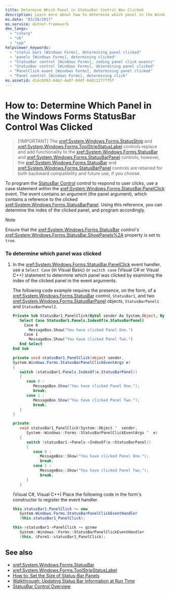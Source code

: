 ```yaml
---
title: Determine Which Panel in StatusBar Control Was Clicked
description: Learn more about how to determine which panel in the Windows Forms StatusBar Control was clicked.
ms.date: "03/30/2017"
ms.service: dotnet-framework
dev_langs:
  - "csharp"
  - "vb"
  - "cpp"
helpviewer_keywords:
  - "status bars [Windows Forms], determining panel clicked"
  - "panels [Windows Forms], determining clicked"
  - "StatusBar control [Windows Forms], coding panel click events"
  - "StatusBar control [Windows Forms], determining panel clicked"
  - "PanelClick event [Windows Forms], determining panel clicked"
  - "Panel control [Windows Forms], determining click"
ms.assetid: d14c6092-04b2-4a07-8ddf-0dd11277ff5f
---
```

# How to: Determine Which Panel in the Windows Forms StatusBar Control Was Clicked
>
> [!IMPORTANT]
> The <xref:System.Windows.Forms.StatusStrip> and <xref:System.Windows.Forms.ToolStripStatusLabel> controls replace and add functionality to the <xref:System.Windows.Forms.StatusBar> and <xref:System.Windows.Forms.StatusBarPanel> controls; however, the <xref:System.Windows.Forms.StatusBar> and <xref:System.Windows.Forms.StatusBarPanel> controls are retained for both backward compatibility and future use, if you choose.

To program the [StatusBar Control](statusbar-control-windows-forms.md) control to respond to user clicks, use a case statement within the <xref:System.Windows.Forms.StatusBar.PanelClick> event. The event contains an argument (the panel argument), which contains a reference to the clicked <xref:System.Windows.Forms.StatusBarPanel>. Using this reference, you can determine the index of the clicked panel, and program accordingly.

> [!NOTE]
> Ensure that the <xref:System.Windows.Forms.StatusBar> control's <xref:System.Windows.Forms.StatusBar.ShowPanels%2A> property is set to `true`.

### To determine which panel was clicked

1. In the <xref:System.Windows.Forms.StatusBar.PanelClick> event handler, use a `Select Case` (in Visual Basic) or `switch case` (Visual C# or Visual C++) statement to determine which panel was clicked by examining the index of the clicked panel in the event arguments.

     The following code example requires the presence, on the form, of a <xref:System.Windows.Forms.StatusBar> control, `StatusBar1`, and two <xref:System.Windows.Forms.StatusBarPanel> objects, `StatusBarPanel1` and `StatusBarPanel2`.

    ```vb
    Private Sub StatusBar1_PanelClick(ByVal sender As System.Object, ByVal e As System.Windows.Forms.StatusBarPanelClickEventArgs) Handles StatusBar1.PanelClick
       Select Case StatusBar1.Panels.IndexOf(e.StatusBarPanel)
         Case 0
           MessageBox.Show("You have clicked Panel One.")
         Case 1
           MessageBox.Show("You have clicked Panel Two.")
       End Select
    End Sub
    ```

    ```csharp
    private void statusBar1_PanelClick(object sender,
    System.Windows.Forms.StatusBarPanelClickEventArgs e)
    {
       switch (statusBar1.Panels.IndexOf(e.StatusBarPanel))
       {
          case 0 :
             MessageBox.Show("You have clicked Panel One.");
             break;
          case 1 :
             MessageBox.Show("You have clicked Panel Two.");
             break;
       }
    }
    ```

    ```cpp
    private:
       void statusBar1_PanelClick(System::Object ^  sender,
          System::Windows::Forms::StatusBarPanelClickEventArgs ^  e)
       {
          switch (statusBar1->Panels->IndexOf(e->StatusBarPanel))
          {
             case 0 :
                MessageBox::Show("You have clicked Panel One.");
                break;
             case 1 :
                MessageBox::Show("You have clicked Panel Two.");
                break;
          }
       }
    ```

     (Visual C#, Visual C++) Place the following code in the form's constructor to register the event handler.

    ```csharp
    this.statusBar1.PanelClick += new
       System.Windows.Forms.StatusBarPanelClickEventHandler
       (this.statusBar1_PanelClick);
    ```

    ```cpp
    this->statusBar1->PanelClick += gcnew
       System::Windows::Forms::StatusBarPanelClickEventHandler
       (this, &Form1::statusBar1_PanelClick);
    ```

## See also

- <xref:System.Windows.Forms.StatusBar>
- <xref:System.Windows.Forms.ToolStripStatusLabel>
- [How to: Set the Size of Status-Bar Panels](how-to-set-the-size-of-status-bar-panels.md)
- [Walkthrough: Updating Status Bar Information at Run Time](walkthrough-updating-status-bar-information-at-run-time.md)
- [StatusBar Control Overview](statusbar-control-overview-windows-forms.md)
